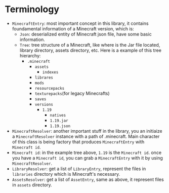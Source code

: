 # Terminology

- `MinecraftEntry`: most important concept in this library, it contains foundamental information of a Minecraft version, which is:
    - `Json`: deserialized entity of Minecraft json file, have some basic information.
    - `Tree`: tree structure of a Minecraft, like where is the Jar file located, library directory, assets directory, etc. Here is a example of this tree hierarchy:
        - `.minecraft`
            - `assets`
                - `indexes`
            - `librares`
            - `mods`
            - `resourcepacks`
            - `texturepacks`(for legacy Minecrafts)
            - `saves`
            - `versions`
                - `1.19`
                    - `natives`
                    - `1.19.jar`
                    - `1.19.json`
- `MinecraftResolver`: another important stuff in the library, you an initiaize a `MinecraftResolver` instance with a path of .minecraft. Main character of this class is being factory that produces `MinecraftEntry` with `Minecraft id`.
- `Minecraft id`: in the example tree above, `1.19` is the `Minecraft id`. once you have a `Minecraft id`, you can grab a `MinecraftEntry` with it by using `MinecraftResolver`.
- `LibraryResolver`: get a list of `LibraryEntry`, represent the files in `libraries` directory which is Minecraft's necessary. 
- `AssetsResolver`: get a list of `AssetEntry`, same as above, it represent files in `assets` directory.